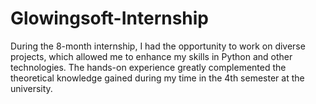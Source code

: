 # Glowingsoft-Internship
During the 8-month internship, I had the opportunity to work on diverse projects, which allowed me to enhance my skills in Python and other technologies. The hands-on experience greatly complemented the theoretical knowledge gained during my time in the 4th semester at the university.
